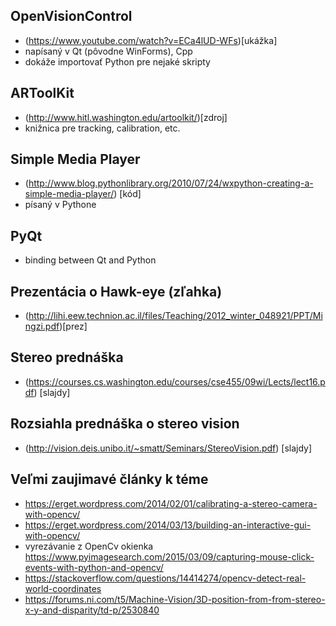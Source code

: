 OpenVisionControl
-----------------
- (https://www.youtube.com/watch?v=ECa4lUD-WFs)[ukážka]
- napísaný v Qt (pôvodne WinForms), Cpp
- dokáže importovať Python pre nejaké skripty

ARToolKit
---------
- (http://www.hitl.washington.edu/artoolkit/)[zdroj]
- knižnica pre tracking, calibration, etc.

Simple Media Player
-------------------
- (http://www.blog.pythonlibrary.org/2010/07/24/wxpython-creating-a-simple-media-player/) [kód]
- písaný v Pythone

PyQt
----
- binding between Qt and Python

Prezentácia o Hawk-eye (zľahka)
---------------
- (http://lihi.eew.technion.ac.il/files/Teaching/2012_winter_048921/PPT/Mingzi.pdf)[prez]

Stereo prednáška 
-------------
- (https://courses.cs.washington.edu/courses/cse455/09wi/Lects/lect16.pdf) [slajdy]

Rozsiahla prednáška o stereo vision
----------
- (http://vision.deis.unibo.it/~smatt/Seminars/StereoVision.pdf) [slajdy]

Veľmi zaujimavé články k téme
-----------------------------
- https://erget.wordpress.com/2014/02/01/calibrating-a-stereo-camera-with-opencv/
- https://erget.wordpress.com/2014/03/13/building-an-interactive-gui-with-opencv/
- vyrezávanie z OpenCv okienka https://www.pyimagesearch.com/2015/03/09/capturing-mouse-click-events-with-python-and-opencv/
- https://stackoverflow.com/questions/14414274/opencv-detect-real-world-coordinates
- https://forums.ni.com/t5/Machine-Vision/3D-position-from-from-stereo-x-y-and-disparity/td-p/2530840
